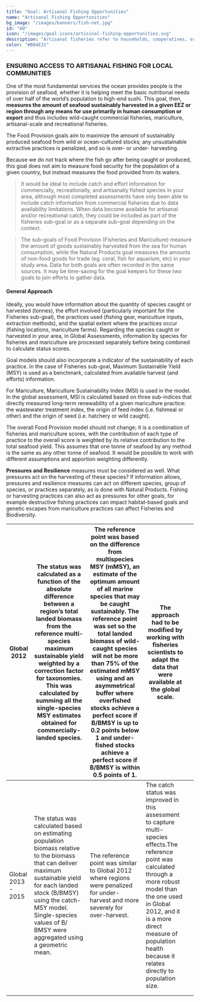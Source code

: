 ```yaml
---
title: "Goal: Artisanal Fishing Opportunities"
name: "Artisanal Fishing Opportunities"
bg_image: "/images/banners/fish-net.jpg"
id: "AO"
icon: "/images/goal-icons/artisinal-fishing-opportunities.svg"
description: "Artisanal fisheries refer to households, cooperatives, or small firms that use fish mainly for local consumption or trade (a.k.a. small-scale fishing)"
color: "#B94E31"
---
```


### ENSURING ACCESS TO ARTISANAL FISHING FOR LOCAL COMMUNITIES

One of the most fundamental services the ocean provides people is the provision of seafood, whether it is helping meet the basic nutritional needs of over half of the world’s population to high-end sushi. This goal, then, **measures the amount of seafood sustainably harvested in a given EEZ or region through any means for use primarily in human consumption or export** and thus includes wild-caught commercial fisheries, mariculture, artisanal-scale and recreational fisheries.

The Food Provision goals aim to maximize the amount of sustainably produced seafood from wild or ocean-cultured stocks; any unsustainable extractive practices is penalized, and so is over- or under- harvesting.

Because we do not track where the fish go after being caught or produced, this goal does not aim to measure food security for the population of a given country, but instead measures the food provided from its waters.

> It would be ideal to include catch and effort information for commercially, recreationally, and artisanally fished species in your area, although most completed assessments have only been able to include catch information from commercial fisheries due to data availability limitations. When data become available for artisanal and/or recreational catch, they could be included as part of the fisheries sub-goal or as a separate sub-goal depending on the context.

> The sub-goals of Food Provision (Fisheries and Mariculture) measure the amount of goods sustainably harvested from the sea for human consumption, while the Natural Products goal measures the amounts of non-food goods for trade (eg. coral, fish for aquarium, etc) in your study area. Data for both goals are often recorded in the same sources. It may be time-saving for the goal keepers for these two goals to join efforts to gather data.

#### General Approach

Ideally, you would have information about the quantity of species caught or harvested (tonnes), the effort involved (particularly important for the Fisheries sub-goal), the practices used (fishing gear, mariculture inputs, extraction methods), and the spatial extent where the practices occur (fishing locations, mariculture farms). Regarding the species caught or harvested in your area, in Global Assessments, information by species for fisheries and mariculture are processed separately before being combined to calculate status scores.

Goal models should also incorporate a indicator of the sustainability of each practice. In the case of Fisheries sub-goal, Maximum Sustainable Yield (MSY) is used as a benchmark, calculated from available harvest (and efforts) information.

For Mariculture, Mariculture Sustainability Index (MSI) is used in the model. In the global assessment, MSI is calculated based on three sub-indices that directly measured long-term renewability of a given mariculture practice: the wastewater treatment index, the origin of feed index (i.e. fishmeal or other) and the origin of seed (i.e. hatchery or wild caught).

The overall Food Provision model should not change; it is a combination of fisheries and mariculture scores, with the contribution of each type of practice to the overall score is weighted by its relative contribution to the total seafood yield. This assumes that one tonne of seafood by any method is the same as any other tonne of seafood. It would be possible to work with different assumptions and apportion weighting differently.

**Pressures and Resilience** measures must be considered as well. What pressures act on the harvesting of these species? If information allows, pressures and resilience measures can act on different species, group of species, or practices separately, as is done with Natural Products. Fishing or harvesting practices can also act as pressures for other goals, for example destructive fishing practices can impact habitat-based goals and genetic escapes from mariculture practices can affect Fisheries and Biodiversity.




| Global 2012 | The status was calculated as a function of the absolute difference between a region’s total landed biomass from  the reference multi-species maximum sustainable yield weighted by a correction factor for taxonomies.  This was calculated by summing all the single-species MSY estimates obtained for commercially-landed species. | The reference point was based on the difference from multispecies MSY (mMSY), an estimate of the optimum amount of all marine species that may be caught sustainably. The reference point was set so the total landed biomass of wild-caught species will not be more than 75% of the estimated mMSY using and an asymmetrical buffer where overfished stocks achieve a perfect score if B/BMSY is up to 0.2 points below 1 and under-fished stocks achieve a perfect score if B/BMSY is within 0.5 points of 1. | The approach had to be modified by working with fisheries scientists to adapt the data that were available at the global scale. |  |
|-|-|-|-|-|
| Global 2013 - 2015 | The status was calculated based on estimating population biomass relative to the biomass that can deliver maximum sustainable yield for each landed stock (B/BMSY) using the catch-MSY model. Single-species values of B/ BMSY were aggregated using a geometric mean. | The reference point was similar to Global 2012 where regions were penalized for under-harvest and more severely for over-harvest. | The catch status was improved in this assessment to capture multi-species effects.The reference point was calculated through a more robust model than the one used in Global 2012, and it is a more direct measure of population health because it relates directly to population size. |  |
|  |  |  |  |  |
|  |  |  |  |  |